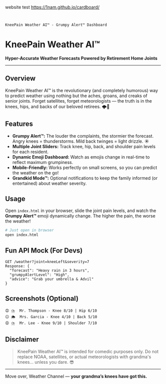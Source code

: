 website test
https://1nam.github.io/cardboard/

```


KneePain Weather AI™ - Grumpy Alert™ Dashboard
```

# KneePain Weather AI™

**Hyper-Accurate Weather Forecasts Powered by Retirement Home Joints**

---

## Overview
KneePain Weather AI™ is the revolutionary (and completely humorous) way to predict weather using nothing but the aches, groans, and creaks of senior joints. Forget satellites, forget meteorologists — the truth is in the knees, hips, and backs of our beloved retirees. 🌩️🦵

## Features
- **Grumpy Alert™:** The louder the complaints, the stormier the forecast. Angry knees = thunderstorms. Mild back twinges = light drizzle. ☀️
- **Multiple Joint Sliders:** Track knee, hip, back, and shoulder pain levels for each resident.
- **Dynamic Emoji Dashboard:** Watch as emojis change in real-time to reflect maximum grumpiness.
- **Mobile-Friendly:** Works perfectly on small screens, so you can predict the weather on the go!
- **Grandkid Mode™:** Optional notifications to keep the family informed (or entertained) about weather severity.

## Usage
Open `index.html` in your browser, slide the joint pain levels, and watch the **Grumpy Alert™** emoji dynamically change. The higher the pain, the worse the weather!

```bash
# Just open in browser
open index.html
```

## Fun API Mock (For Devs)
```http
GET /weather?joint=kneeLeft&severity=7
Response: {
  "forecast": "Heavy rain in 3 hours",
  "grumpyAlertLevel": "High",
  "advice": "Grab your umbrella & Advil"
}
```

## Screenshots (Optional)
```
😡 ⛈️  Mr. Thompson - Knee 8/10 | Hip 6/10
😐 🌦️  Mrs. Garcia - Knee 4/10 | Back 5/10
😡 ⛈️  Mr. Lee - Knee 9/10 | Shoulder 7/10
```

## Disclaimer
> KneePain Weather AI™ is intended for comedic purposes only. Do not replace NOAA, satellites, or actual meteorologists with grandma's knees… unless you dare. 😎

---

Move over, Weather Channel — **your grandma’s knees have got this.**
